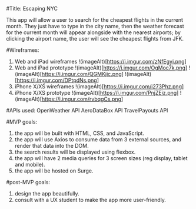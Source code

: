 #Title: Escaping NYC

This app will allow a user to search for the cheapest flights in the current month. They just
have to type in the city name, then the weather forecast for the current month will appear alongside
with the nearest airports; by clicking the airport name, the user will see the cheapest flights from JFK.

#Wireframes:

1. Web and iPad wireframes
   !(imageAlt)[https://i.imgur.com/zNfEgyi.png]
2. Web and iPad prototype
   !(imageAlt)[https://i.imgur.com/OgMoc7k.png]
   !(imageAlt)[https://i.imgur.com/QGMKjic.png]
   !(imageAlt)[https://i.imgur.com/DPtpdNs.png]
3. iPhone X/XS wireframes
   !(imageAlt)[https://i.imgur.com/i273Phz.png]
4. iPhone X/XS prototype
   !(imageAlt)[https://i.imgur.com/PnjZEiz.png]
   !(imageAlt)[https://i.imgur.com/rvbqgCs.png]

#APIs used:
OpenWeather API
AeroDataBox API
TravelPayouts API

#MVP goals:

1. the app will be built with HTML, CSS, and JavaScript.
2. the app will use Axios to consume data from 3 external sources, and render that data into the DOM.
3. the search results will be displayed using flexbox.
4. the app will have 2 media queries for 3 screen sizes (reg display, tablet and mobile).
5. the app will be hosted on Surge.

#post-MVP goals:

1. design the app beautifully.
2. consult with a UX student to make the app more user-friendly.
